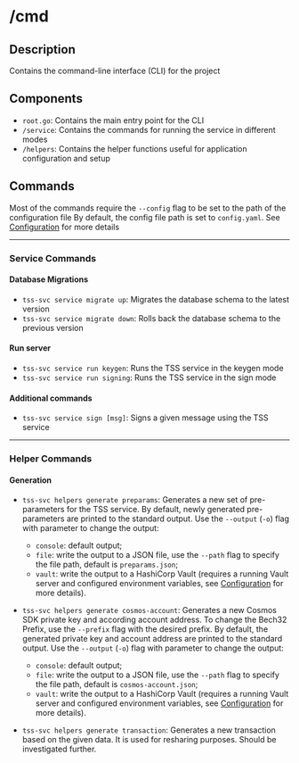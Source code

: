 # /cmd

## Description
Contains the command-line interface (CLI) for the project

## Components
- `root.go`: Contains the main entry point for the CLI
- `/service`: Contains the commands for running the service in different modes
- `/helpers`: Contains the helper functions useful for application configuration and setup

## Commands

Most of the commands require the `--config` flag to be set to the path of the configuration file
By default, the config file path is set to `config.yaml`. See [Configuration](../docs/04_configuration.md) for more details

---

### Service Commands

#### Database Migrations
- `tss-svc service migrate up`: Migrates the database schema to the latest version
- `tss-svc service migrate down`: Rolls back the database schema to the previous version

#### Run server
- `tss-svc service run keygen`: Runs the TSS service in the keygen mode
- `tss-svc service run signing`: Runs the TSS service in the sign mode

#### Additional commands
- `tss-svc service sign [msg]`: Signs a given message using the TSS service

---

### Helper Commands

#### Generation
- `tss-svc helpers generate preparams`: Generates a new set of pre-parameters for the TSS service.
    By default, newly generated pre-parameters are printed to the standard output.
    Use the `--output` (`-o`) flag with parameter to change the output: 
    - `console`: default output;
    - `file`: write the output to a JSON file, use the `--path` flag to specify the file path, default is `preparams.json`;
    - `vault`: write the output to a HashiCorp Vault (requires a running Vault server and configured environment variables, see [Configuration](../docs/04_configuration.md#environment-variables) for more details).

- `tss-svc helpers generate cosmos-account`: Generates a new Cosmos SDK private key and according account address.
    To change the Bech32 Prefix, use the `--prefix` flag with the desired prefix.
    By default, the generated private key and account address are printed to the standard output.
    Use the `--output` (`-o`) flag with parameter to change the output: 
    - `console`: default output;
    - `file`: write the output to a JSON file, use the `--path` flag to specify the file path, default is `cosmos-account.json`;
    - `vault`: write the output to a HashiCorp Vault (requires a running Vault server and configured environment variables, see [Configuration](../docs/04_configuration.md#environment-variables) for more details).

- `tss-svc helpers generate transaction`: Generates a new transaction based on the given data. 
    It is used for resharing purposes. Should be investigated further. 

